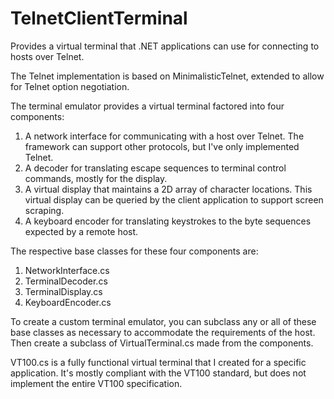 # TelnetClientTerminal
Provides a virtual terminal that .NET applications can use for connecting to hosts over Telnet.

The Telnet implementation is based on MinimalisticTelnet, extended to allow for Telnet option negotiation.

The terminal emulator provides a virtual terminal factored into four components:

1.  A network interface for communicating with a host over Telnet.  The framework can support other protocols, but I've only implemented Telnet.
2.  A decoder for translating escape sequences to terminal control commands, mostly for the display.
3.  A virtual display that maintains a 2D array of character locations.  This virtual display can be queried by the client application to support screen scraping.
4.  A keyboard encoder for translating keystrokes to the byte sequences expected by a remote host.

The respective base classes for these four components are: 

1.  NetworkInterface.cs
2.  TerminalDecoder.cs
3.  TerminalDisplay.cs
4.  KeyboardEncoder.cs

To create a custom terminal emulator, you can subclass any or all of these base classes as necessary to accommodate the requirements of the host.
Then create a subclass of VirtualTerminal.cs made from the components.

VT100.cs is a fully functional virtual terminal that I created for a specific application.  It's mostly compliant with the VT100 standard, but does not
implement the entire VT100 specification.

